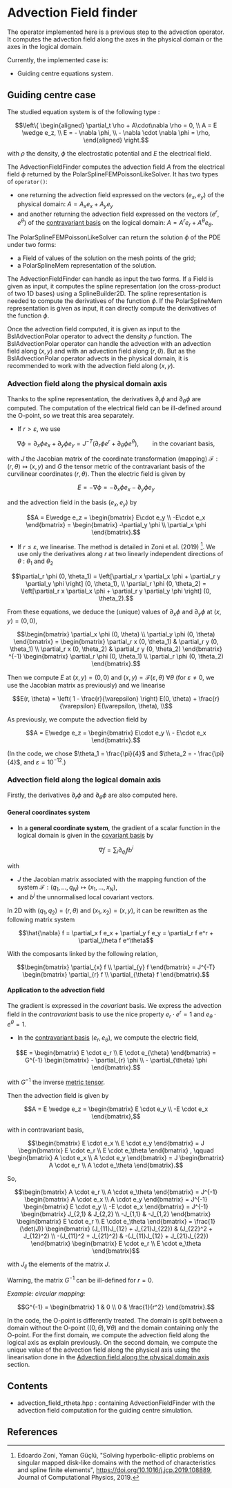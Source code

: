 # Advection Field finder

The operator implemented here is a previous step to the advection operator.
It computes the advection field along the axes in the physical domain or the axes in the logical domain.

Currently, the implemented case is:

- Guiding centre equations system.

## Guiding centre case

The studied equation system is of the following type :

```math
\left\{
\begin{aligned}
\partial_t \rho + A\cdot\nabla \rho = 0, \\
A = E \wedge e_z, \\
E = - \nabla  \phi, \\
- \nabla \cdot \nabla \phi = \rho,
\end{aligned}
\right.
```

with $`\rho`$ the density, $`\phi`$ the electrostatic potential and $`E`$ the electrical field.

The AdvectionFieldFinder computes the advection field $`A`$ from the electrical field $`\phi`$ returned by the PolarSplineFEMPoissonLikeSolver.
It has two types of `operator()`:

- one returning the advection field expressed on the vectors $`(e_x, e_y)`$ of the physical domain: $`A = A_x e_x + A_y e_y`$
- and another returning the advection field expressed on the vectors $`(e^r, e^\theta)`$ of the [contravariant basis](../../../docs/standards/mathematical_and_physical_conventions.md) on the logical domain: $`A = A^r e_r + A^\theta e_\theta`$.

The PolarSplineFEMPoissonLikeSolver can return the solution $`\phi`$ of the PDE under two forms:

- a Field of values of the solution on the mesh points of the grid;
- a PolarSplineMem representation of the solution.

The AdvectionFieldFinder can handle as input the two forms.
If a Field is given as input, it computes the spline representation (on the cross-product of two 1D bases) using a SplineBuilder2D.
The spline representation is needed to compute the derivatives of the function $`\phi`$.
If the PolarSplineMem representation is given as input, it can directly compute the derivatives of the function $`\phi`$.

Once the advection field computed, it is given as input to the BslAdvectionPolar operator to advect the density $`\rho`$ function.
The BslAdvectionPolar operator can handle the advection with an advection field along $`(x,y)`$ and with an advection field along $`(r,\theta)`$.
But as the BslAdvectionPolar operator advects in the physical domain, it is recommended to work with the advection field along $`(x,y)`$.

### Advection field along the physical domain axis

Thanks to the spline representation, the derivatives $`\partial_r \phi`$ and $`\partial_\theta \phi`$ are computed.
The computation of the electrical field can be ill-defined around the O-point, so we treat this area separately.

- If $`r > \varepsilon`$, we use

```math
\nabla \phi
= \partial_x \phi e_x + \partial_y \phi e_y
= J^{-T}(\partial_r \phi e^r + \partial_\theta \phi e^\theta),
\qquad
\text{in the covariant basis,}
```

with $`J`$  the Jacobian matrix  of the coordinate transformation (mapping) $`\mathcal{F}: (r,\theta)\mapsto(x,y)`$ and *G* the tensor metric of the contravariant basis of the curvilinear coordinates $`(r,\theta)`$.
Then the electric field is given by

```math
E = -\nabla \phi
= - \partial_x \phi e_x - \partial_y \phi e_y
```

and the advection field in the basis $`(e_x, e_y)`$ by

```math
A = E\wedge e_z
=
\begin{bmatrix}
     E\cdot e_y  \\
    -E\cdot e_x
\end{bmatrix}
=
\begin{bmatrix}
    -\partial_y \phi \\
     \partial_x \phi
\end{bmatrix}.
```

- If $`r \leq \varepsilon`$, we linearise. The method is detailed in Zoni et al. (2019) [^1]. We use only the derivatives along $`r`$ at two linearly independent directions of $`\theta`$ : $`\theta_1`$ and $`\theta_2`$

```math
\partial_r \phi (0, \theta_1) = \left[\partial_r x  \partial_x \phi + \partial_r y  \partial_y \phi \right] (0, \theta_1), \\
\partial_r \phi (0, \theta_2) = \left[\partial_r x  \partial_x \phi + \partial_r y  \partial_y \phi \right] (0, \theta_2).
```

From these equations, we deduce the (unique) values of $`\partial_x\phi`$ and $`\partial_y\phi`$ at $`(x,y) = (0,0)`$,

```math
\begin{bmatrix}
    \partial_x \phi (0, \theta) \\
    \partial_y \phi (0, \theta)
\end{bmatrix}
 =
 \begin{bmatrix}
    \partial_r x (0, \theta_1)  & \partial_r y (0, \theta_1) \\
    \partial_r x (0, \theta_2)  & \partial_r y (0, \theta_2)
\end{bmatrix} ^{-1}
\begin{bmatrix}
    \partial_r \phi (0, \theta_1) \\
    \partial_r \phi (0, \theta_2)
\end{bmatrix}.
```

Then we compute $`E`$ at $`(x,y) = (0,0)`$ and $`(x,y) = \mathcal{F}(\varepsilon,\theta)`$ $`\forall \theta`$ (for $`\varepsilon\neq 0`$, we use the Jacobian matrix as previously) and we linearise

```math
E(r, \theta) = \left( 1 - \frac{r}{\varepsilon} \right)  E(0, \theta) + \frac{r}{\varepsilon} E(\varepsilon, \theta), \\
```

As previously, we compute the advection field by

```math
A = E\wedge e_z
=
\begin{bmatrix}
      E\cdot e_y  \\
    - E\cdot e_x
\end{bmatrix}.
```

(In the code, we chose $`\theta_1 = \frac{\pi}{4}`$ and $`\theta_2  = - \frac{\pi}{4}`$, and $\varepsilon = 10^{-12}$.)

### Advection field along the logical domain axis

Firstly, the derivatives $`\partial_r \phi`$ and $`\partial_\theta \phi`$ are also computed here.

#### General coordinates system

- In a **general coordinate system**, the gradient of a scalar function in the logical domain is given in the [covariant basis](../../../docs/standards/mathematical_and_physical_conventions.md) by

```math
\nabla f = \sum_i \partial_{q_i} f b^i
```

with

- $`J`$ the Jacobian matrix associated with the mapping function of the system $`\mathcal{F}:(q_1,..., q_N)\mapsto(x_1, ..., x_N)`$,
- and $`b^j`$ the unnormalised local covariant vectors.

In 2D with $`(q_1, q_2) = (r,\theta)`$ and $`(x_1, x_2) = (x,y)`$, it can be rewritten as the following matrix system

```math
\hat{\nabla} f
= \partial_x f e_x + \partial_y f e_y
= \partial_r f e^r + \partial_\theta f e^\theta
```

With the composants linked by the following relation,

```math
\begin{bmatrix}
    \partial_{x} f \\
    \partial_{y} f
\end{bmatrix}
=
J^{-T}
\begin{bmatrix}
    \partial_{r} f \\
    \partial_{\theta} f
\end{bmatrix}.
```

#### Application to the advection field

The gradient is expressed in the *covariant* basis. We express the advection field in the *contravariant* basis to use the nice property $`e_r\cdot e^r = 1`$ and $`e_\theta\cdot e^\theta = 1`$.

- In the [contravariant basis](../../../docs/standards/mathematical_and_physical_conventions.md) $`(e_r, e_\theta)`$,
we compute the electric field,

```math
E
=
\begin{bmatrix}
    E \cdot e_r \\
    E \cdot e_{\theta}
\end{bmatrix}
=
G^{-1}
\begin{bmatrix}
    - \partial_{r} \phi \\
    - \partial_{\theta} \phi
\end{bmatrix}.
```

with $`G^{-1}`$ the inverse [metric tensor](../../../docs/standards/mathematical_and_physical_conventions.md).

Then the advection field is given by

```math
A = E \wedge e_z =
\begin{bmatrix}
     E \cdot e_y \\
    -E \cdot e_x
\end{bmatrix},
```

with in contravariant basis,

```math
\begin{bmatrix}
    E \cdot e_x \\
    E \cdot e_y
\end{bmatrix}
=
J
\begin{bmatrix}
    E \cdot e_r \\
    E \cdot e_\theta
\end{bmatrix} ,
\qquad
\begin{bmatrix}
    A \cdot e_x \\
    A \cdot e_y
\end{bmatrix}
=
J
\begin{bmatrix}
    A \cdot e_r \\
    A \cdot e_\theta
\end{bmatrix}.
```

So,

```math
\begin{bmatrix}
    A \cdot e_r \\
    A \cdot e_\theta
\end{bmatrix}
= J^{-1}
\begin{bmatrix}
    A \cdot e_x \\
    A \cdot e_y
\end{bmatrix}
= J^{-1}
\begin{bmatrix}
     E \cdot e_y \\
    -E \cdot e_x
\end{bmatrix}
= J^{-1}
\begin{bmatrix}
    J_{2,1} & J_{2,2} \\
    -J_{1,1} & -J_{1,2}
\end{bmatrix}
\begin{bmatrix}
    E \cdot e_r \\
    E \cdot e_\theta
\end{bmatrix}
= \frac{1}{\det(J)}
\begin{bmatrix}
    (J_{11}J_{12} + J_{21}J_{22})  &  (J_{22}^2 + J_{12}^2) \\
    -(J_{11}^2 + J_{21}^2)         & -(J_{11}J_{12} + J_{21}J_{22})
\end{bmatrix}
\begin{bmatrix}
    E \cdot e_r \\
    E \cdot e_\theta
\end{bmatrix}
```

with $`J_{ij}`$ the elements of the matrix *J*.

Warning, the matrix $`G^{-1}`$ can be ill-defined for $r = 0$.

*Example: circular mapping:*

```math
G^{-1}
=
\begin{bmatrix}
    1 & 0 \\
    0 & \frac{1}{r^2}
\end{bmatrix}.
```

In the code, the O-point is differently treated. The domain is split between a domain without the O-point ($`(0,\theta), \forall \theta`$) and the domain containing only the O-point. For the first domain, we compute the advection field along the logical axis as explain previously. On the second domain, we compute the unique value of the advection field along the physical axis using the linearisation done in the [Advection field along the physical domain axis](#guiding-centre-case) section.

## Contents

- advection\_field\_rtheta.hpp : containing AdvectionFieldFinder with the advection field computation for the guiding centre simulation.

## References

[^1]: Edoardo Zoni, Yaman Güçlü, "Solving hyperbolic-elliptic problems on singular mapped disk-like domains with the
method of characteristics and spline finite elements", <https://doi.org/10.1016/j.jcp.2019.108889>, Journal of Computational Physics, 2019.
